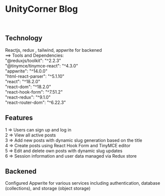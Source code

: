 # UnityCorner Blog
<br>

## Technology<br>
Reactjs, redux , tailwind, appwrite for backened<br>
==> Tools and Dependencies:<br>
"@reduxjs/toolkit": "^2.2.3"<br>
"@tinymce/tinymce-react": "^4.3.0"<br>
"appwrite": "^14.0.0"<br>
"html-react-parser": "^5.1.10"<br>
"react": "^18.2.0"<br>
"react-dom": "^18.2.0"<br>
"react-hook-form": "^7.51.2"<br>
"react-redux": "^9.1.0"<br>
"react-router-dom": "^6.22.3"<br>


## Features  <br>
1 => Users can sign up and log in<br>
2 => View all active posts<br>
3 => Add new posts with dynamic slug generation based on the title<br>
4 => Create posts using React Hook Form and TinyMCE editor<br>
5 => Edit and delete own posts with dynamic slug updates<br>
6 => Session information and user data managed via Redux store<br>

## Backened <br>
Configured Appwrite for various services including authentication, database (collections), and storage (object storage)
